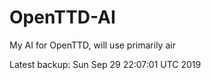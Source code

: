 # OpenTTD-AI
My AI for OpenTTD, will use primarily air

Latest backup: Sun Sep 29 22:07:01 UTC 2019
